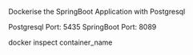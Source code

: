 Dockerise the SpringBoot Application with Postgresql

Postgresql Port: 5435
SpringBoot Port: 8089

docker inspect container_name